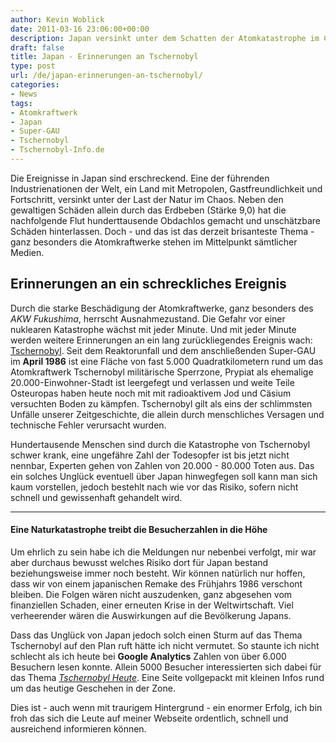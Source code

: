 ```yaml
---
author: Kevin Woblick
date: 2011-03-16 23:06:00+00:00
description: Japan versinkt unter dem Schatten der Atomkatastrophe im Chaos und viele Menschen möchten sich auf meiner Webseite darüber informieren.
draft: false
title: Japan - Erinnerungen an Tschernobyl
type: post
url: /de/japan-erinnerungen-an-tschernobyl/
categories:
- News
tags:
- Atomkraftwerk
- Japan
- Super-GAU
- Tschernobyl
- Tschernobyl-Info.de
---
```


Die Ereignisse in Japan sind erschreckend. Eine der führenden Industrienationen der Welt, ein Land mit Metropolen, Gastfreundlichkeit und Fortschritt, versinkt unter der Last der Natur im Chaos. Neben den gewaltigen Schäden allein durch das Erdbeben (Stärke 9,0) hat die nachfolgende Flut hunderttausende Obdachlos gemacht und unschätzbare Schäden hinterlassen. Doch - und das ist das derzeit brisanteste Thema - ganz besonders die Atomkraftwerke stehen im Mittelpunkt sämtlicher Medien.


## Erinnerungen an ein schreckliches Ereignis

Durch die starke Beschädigung der Atomkraftwerke, ganz besonders des _AKW Fukushima_, herrscht Ausnahmezustand. Die Gefahr vor einer nuklearen Katastrophe wächst mit jeder Minute. Und mit jeder Minute werden weitere Erinnerungen an ein lang zurückliegendes Ereignis wach: [Tschernobyl](http://www.tschernobyl-info.de/allgemeine-infos). Seit dem Reaktorunfall und dem anschließenden Super-GAU im **April 1986** ist eine Fläche von fast 5.000 Quadratkilometern rund um das Atomkraftwerk Tschernobyl militärische Sperrzone, Prypiat als ehemalige 20.000-Einwohner-Stadt ist leergefegt und verlassen und weite Teile Osteuropas haben heute noch mit mit radioaktivem Jod und Cäsium versuchten Boden zu kämpfen. Tschernobyl gilt als eins der schlimmsten Unfälle unserer Zeitgeschichte, die allein durch menschliches Versagen und technische Fehler verursacht wurden.

Hundertausende Menschen sind durch die Katastrophe von Tschernobyl schwer krank, eine ungefähre Zahl der Todesopfer ist bis jetzt nicht nennbar, Experten gehen von Zahlen von 20.000 - 80.000 Toten aus. Das ein solches Unglück eventuell über Japan hinwegfegen soll kann man sich kaum vorstellen, jedoch bestehlt nach wie vor das Risiko, sofern nicht schnell und gewissenhaft gehandelt wird.

---

#### Eine Naturkatastrophe treibt die Besucherzahlen in die Höhe

Um ehrlich zu sein habe ich die Meldungen nur nebenbei verfolgt, mir war aber durchaus bewusst welches Risiko dort für Japan bestand beziehungsweise immer noch besteht. Wir können natürlich nur hoffen, dass wir von einem japanischen Remake des Frühjahrs 1986 verschont bleiben. Die Folgen wären nicht auszudenken, ganz abgesehen vom finanziellen Schaden, einer erneuten Krise in der Weltwirtschaft. Viel verheerender wären die Auswirkungen auf die Bevölkerung Japans.

Dass das Unglück von Japan jedoch solch einen Sturm auf das Thema Tschernobyl auf den Plan ruft hätte ich nicht vermutet. So staunte ich nicht schlecht als ich heute bei **Google Analytics** Zahlen von über 6.000 Besuchern lesen konnte. Allein 5000 Besucher interessierten sich dabei für das Thema [_Tschernobyl Heute_](http://www.tschernobyl-info.de/tschernobyl-heute). Eine Seite vollgepackt mit kleinen Infos rund um das heutige Geschehen in der Zone.

Dies ist - auch wenn mit traurigem Hintergrund - ein enormer Erfolg, ich bin froh das sich die Leute auf meiner Webseite ordentlich, schnell und ausreichend informieren können.
